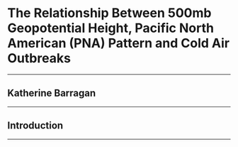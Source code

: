 # The Relationship Between 500mb Geopotential Height, Pacific North American (PNA) Pattern and Cold Air Outbreaks 
---- 
 ## Katherine Barragan
 ----
 ## Introduction
 ---
